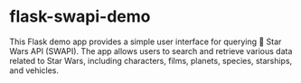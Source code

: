 # flask-swapi-demo
This Flask demo app provides a simple user interface for querying 🌟 Star Wars API (SWAPI). The app allows users to search and retrieve various data related to Star Wars, including characters, films, planets, species, starships, and vehicles.
